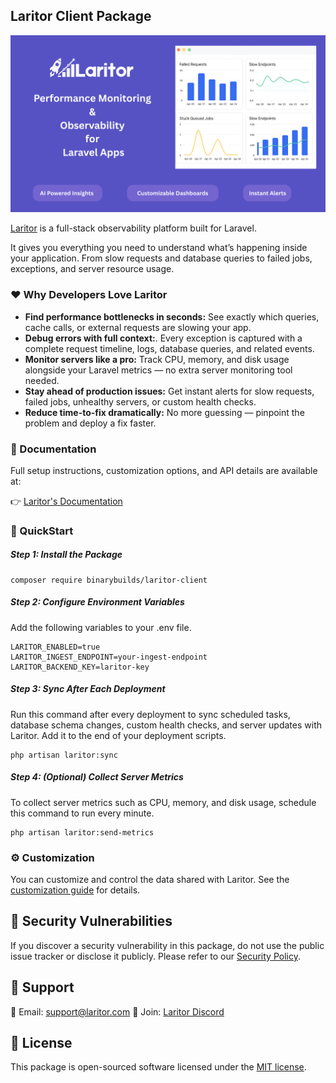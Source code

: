 Laritor Client Package
------------------------------------------------
![Laritor Image](/art/laritor-og.png "Laritor Image")

[Laritor](https://laritor.com) is a full-stack observability platform built for Laravel.

It gives you everything you need to understand what’s happening inside your application. From slow requests and 
database queries to failed jobs, exceptions, and server resource usage.

### ❤️ Why Developers Love Laritor

- **Find performance bottlenecks in seconds:** See exactly which queries, cache calls, or external requests are slowing your app.
- **Debug errors with full context:**. Every exception is captured with a complete request timeline, logs, database queries, and related events.
- **Monitor servers like a pro:** Track CPU, memory, and disk usage alongside your Laravel metrics — no extra server monitoring tool needed.
- **Stay ahead of production issues:** Get instant alerts for slow requests, failed jobs, unhealthy servers, or custom health checks.
- **Reduce time-to-fix dramatically:** No more guessing — pinpoint the problem and deploy a fix faster.

### 📄 Documentation
Full setup instructions, customization options, and API details are available at:

👉 [Laritor's Documentation](https://laritor.com/docs)

### 🚀 QuickStart

##### Step 1: Install the Package
```
composer require binarybuilds/laritor-client
```
##### Step 2: Configure Environment Variables
Add the following variables to your .env file.
```
LARITOR_ENABLED=true
LARITOR_INGEST_ENDPOINT=your-ingest-endpoint
LARITOR_BACKEND_KEY=laritor-key
```
##### Step 3: Sync After Each Deployment

Run this command after every deployment to sync scheduled tasks, database schema changes,
custom health checks, and server updates with Laritor.
Add it to the end of your deployment scripts.
```
php artisan laritor:sync
```
##### Step 4: (Optional) Collect Server Metrics
To collect server metrics such as CPU, memory, and disk usage, schedule this command to run every minute.
```
php artisan laritor:send-metrics
```

### ⚙️ Customization
You can customize and control the data shared with Laritor.
See the [customization guide](https://laritor.com/docs/customization) for details.

## 🔐 Security Vulnerabilities

If you discover a security vulnerability in this package, do not use the public issue tracker or disclose it publicly.
Please refer to our [Security Policy](https://github.com/binarybuilds/laritor-client/security/policy).

## 💬 Support
📧 Email: [support@laritor.com](mailto:support@laritor.com)
💬 Join: [Laritor Discord](https://discord.laritor.com)

## 📜 License

This package is open-sourced software licensed under the [MIT license](LICENSE.md).